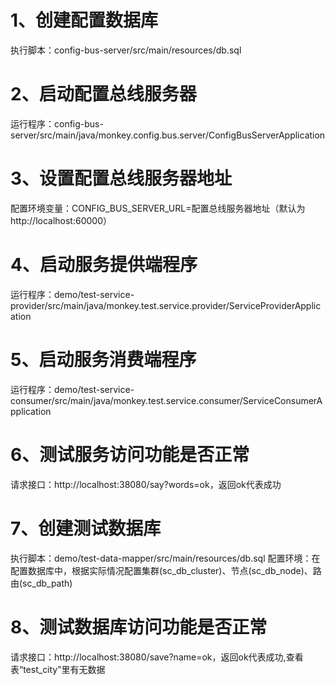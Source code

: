 # 1、创建配置数据库
执行脚本：config-bus-server/src/main/resources/db.sql
# 2、启动配置总线服务器
运行程序：config-bus-server/src/main/java/monkey.config.bus.server/ConfigBusServerApplication
# 3、设置配置总线服务器地址
配置环境变量：CONFIG_BUS_SERVER_URL=配置总线服务器地址（默认为http://localhost:60000）
# 4、启动服务提供端程序
运行程序：demo/test-service-provider/src/main/java/monkey.test.service.provider/ServiceProviderApplication
# 5、启动服务消费端程序
运行程序：demo/test-service-consumer/src/main/java/monkey.test.service.consumer/ServiceConsumerApplication
# 6、测试服务访问功能是否正常
请求接口：http://localhost:38080/say?words=ok，返回ok代表成功
# 7、创建测试数据库
执行脚本：demo/test-data-mapper/src/main/resources/db.sql
配置环境：在配置数据库中，根据实际情况配置集群(sc_db_cluster)、节点(sc_db_node)、路由(sc_db_path)
# 8、测试数据库访问功能是否正常
请求接口：http://localhost:38080/save?name=ok，返回ok代表成功,查看表“test_city”里有无数据